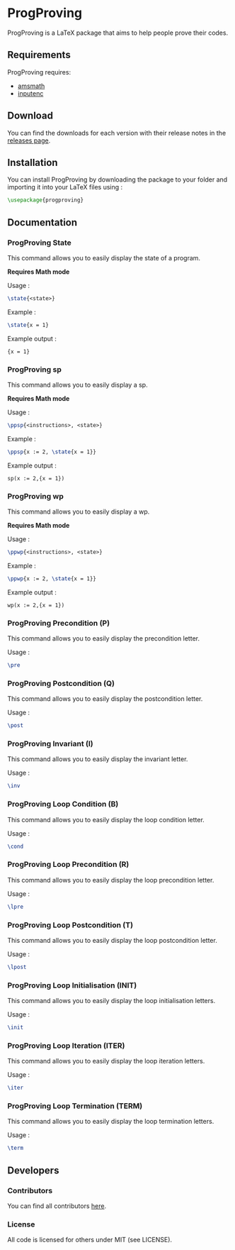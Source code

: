 # ProgProving

ProgProving is a LaTeX package that aims to help people prove their codes.

## Requirements

ProgProving requires:

-   [amsmath](https://ctan.org/pkg/amsmath)
-   [inputenc](https://ctan.org/pkg/inputenc)

## Download

You can find the downloads for each version with their release notes in the [releases page](https://github.com/BergLucas/ProgProving/releases).

## Installation

You can install ProgProving by downloading the package to your folder and importing it into your LaTeX files using :

```latex
\usepackage{progproving}
```

## Documentation

### ProgProving State

This command allows you to easily display the state of a program.

**Requires Math mode**

Usage :

```latex
\state{<state>}
```

Example :

```latex
\state{x = 1}
```

Example output :

```
{x = 1}
```

### ProgProving sp

This command allows you to easily display a sp.

**Requires Math mode**

Usage :

```latex
\ppsp{<instructions>, <state>}
```

Example :

```latex
\ppsp{x := 2, \state{x = 1}}
```

Example output :

```
sp(x := 2,{x = 1})
```

### ProgProving wp

This command allows you to easily display a wp.

**Requires Math mode**

Usage :

```latex
\ppwp{<instructions>, <state>}
```

Example :

```latex
\ppwp{x := 2, \state{x = 1}}
```

Example output :

```
wp(x := 2,{x = 1})
```

### ProgProving Precondition (P)

This command allows you to easily display the precondition letter.

Usage :

```latex
\pre
```

### ProgProving Postcondition (Q)

This command allows you to easily display the postcondition letter.

Usage :

```latex
\post
```

### ProgProving Invariant (I)

This command allows you to easily display the invariant letter.

Usage :

```latex
\inv
```

### ProgProving Loop Condition (B)

This command allows you to easily display the loop condition letter.

Usage :

```latex
\cond
```

### ProgProving Loop Precondition (R)

This command allows you to easily display the loop precondition letter.

Usage :

```latex
\lpre
```

### ProgProving Loop Postcondition (T)

This command allows you to easily display the loop postcondition letter.

Usage :

```latex
\lpost
```

### ProgProving Loop Initialisation (INIT)

This command allows you to easily display the loop initialisation letters.

Usage :

```latex
\init
```

### ProgProving Loop Iteration (ITER)

This command allows you to easily display the loop iteration letters.

Usage :

```latex
\iter
```

### ProgProving Loop Termination (TERM)

This command allows you to easily display the loop termination letters.

Usage :

```latex
\term
```

## Developers

### Contributors

You can find all contributors [here](https://github.com/BergLucas/ProgProving/graphs/contributors).

### License

All code is licensed for others under MIT (see LICENSE).

